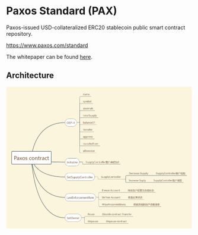 
# Paxos Standard (PAX)
Paxos-issued USD-collateralized ERC20 stablecoin public smart contract repository.

https://www.paxos.com/standard

The whitepaper can be found [here](https://standard.paxos.com/whitepaper.pdf).


## Architecture
![paxos flow](./Paxos-flow.png)




